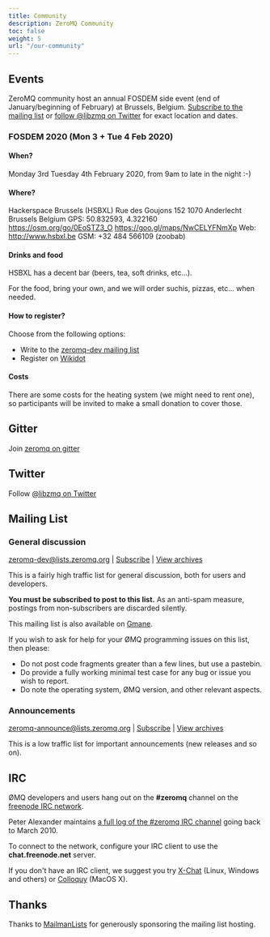 ```yaml
---
title: Community
description: ZeroMQ Community
toc: false
weight: 5
url: "/our-community"
---
```


## Events

ZeroMQ community host an annual FOSDEM side event (end of January/beginning of February) at Brussels, Belgium.
[Subscribe to the mailing list](https://lists.zeromq.org/mailman/listinfo/zeromq-dev) or [follow @libzmq on Twitter](https://twitter.com/libzmq) for exact location and dates.

### FOSDEM 2020 (Mon 3 + Tue 4 Feb 2020)

#### When?

Monday 3rd Tuesday 4th February 2020, from 9am to late in the night :-)

#### Where?

Hackerspace Brussels (HSBXL)
Rue des Goujons 152
1070 Anderlecht
Brussels
Belgium
GPS: 50.832593, 4.322160 https://osm.org/go/0EoSTZ3_O https://goo.gl/maps/NwCELYFNmXp
Web: http://www.hsbxl.be
GSM: +32 484 566109 (zoobab)

#### Drinks and food

HSBXL has a decent bar (beers, tea, soft drinks, etc...).

For the food, bring your own, and we will order suchis, pizzas, etc... when needed.

#### How to register?

Choose from the following options:

* Write to the [zeromq-dev mailing list](https://lists.zeromq.org/mailman/listinfo/zeromq-dev)
* Register on [Wikidot](http://wiki.zeromq.org/event:zeromq-post-fosdem-hackaton-mon-3-tue-4-feb-2020)

#### Costs

There are some costs for the heating system (we might need to rent one), so participants will be invited to make a small donation to cover those.

## Gitter

Join [zeromq on gitter](https://gitter.im/zeromq)

## Twitter

Follow [@libzmq on Twitter](https://twitter.com/libzmq)

## Mailing List

### General discussion

zeromq-dev@lists.zeromq.org | [Subscribe](https://lists.zeromq.org/mailman/listinfo/zeromq-dev) | [View archives](https://lists.zeromq.org/pipermail/zeromq-dev)

This is a fairly high traffic list for general discussion, both for users and developers.

**You must be subscribed to post to this list.** As an anti-spam measure, postings from non-subscribers are discarded silently.

This mailing list is also available on [Gmane](http://dir.gmane.org/gmane.network.zeromq.devel).

If you wish to ask for help for your ØMQ programming issues on this list, then please:

* Do not post code fragments greater than a few lines, but use a pastebin.
* Do provide a fully working minimal test case for any bug or issue you wish to report.
* Do note the operating system, ØMQ version, and other relevant aspects.

### Announcements
zeromq-announce@lists.zeromq.org | [Subscribe](https://lists.zeromq.org/mailman/listinfo/zeromq-announce) | [View archives](https://lists.zeromq.org/pipermail/zeromq-announce)

This is a low traffic list for important announcements (new releases and so on).

## IRC

ØMQ developers and users hang out on the **#zeromq** channel on the [freenode IRC network](http://www.freenode.net/).

Peter Alexander maintains [a full log of the #zeromq IRC channel](http://travlr.github.com/zmqirclog/) going back to March 2010.

To connect to the network, configure your IRC client to use the **chat.freenode.net** server.

If you don't have an IRC client, we suggest you try [X-Chat](http://www.xchat.org/) (Linux, Windows and others) or [Colloquy](http://colloquy.info/) (MacOS X).

## Thanks
Thanks to [MailmanLists](https://www.mailmanlists.net/) for generously sponsoring the mailing list hosting.
